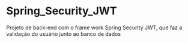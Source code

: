 # Spring_Security_JWT
Projeto de back-end com o frame work Spring Security JWT, que faz a validação do usuário junto ao banco de dados
